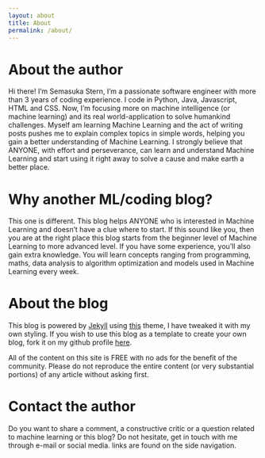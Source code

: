 ```yaml
---
layout: about
title: About
permalink: /about/
---
```

# About the author

Hi there! I’m Semasuka Stern, I’m a passionate software engineer with more than 3 years of coding experience. I code in Python, Java, Javascript, HTML and CSS. Now, I’m focusing more on machine intelligence (or machine learning) and its real world-application to solve humankind challenges. Myself am learning Machine Learning and the act of writing posts pushes me to explain complex topics in simple words, helping you gain a better understanding of Machine Learning. I strongly believe that ANYONE, with effort and perseverance, can learn and understand Machine Learning and start using it right away to solve a cause and make earth a better place.

# Why another ML/coding blog?

This one is different. This blog helps ANYONE who is interested in Machine Learning and doesn’t have a clue where to start. If this sound like you, then you are at the right place this blog starts from the beginner level of Machine Learning to more advanced level. If you have some experience, you’ll also gain extra knowledge. You will learn concepts ranging from programming, maths, data analysis to algorithm optimization and models used in Machine Learning every week.

# About the blog

This blog is powered by [Jekyll](https://jekyllrb.com "Jekyll") using [this](https://github.com/mmistakes/jekyll-theme-basically-basic) theme, I have tweaked it with my own styling. If you wish to use this blog as a template to create your own blog, fork it on my github profile [here](https://github.com/semasuka/blog).

All of the content on this site is FREE with no ads for the benefit of the community. Please do not reproduce the entire content (or very substantial portions) of any article without asking first.

# Contact the author

Do you want to share a comment, a constructive critic or a question related to machine learning or this blog? Do not hesitate, get in touch with me through e-mail or social media. links are found on the side navigation.